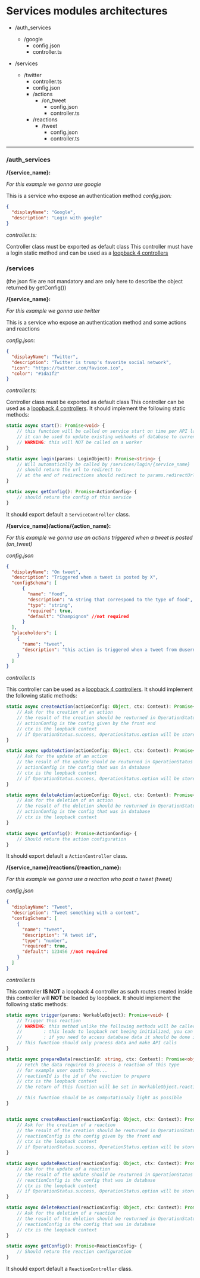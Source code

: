# Services modules architectures

* /auth_services
    * /google
        * config.json
        * controller.ts

* /services
    * /twitter
        * controller.ts
        * config.json
        * /actions
            * /on_tweet
                * config.json
                * controller.ts
        * /reactions
            * /tweet
                * config.json
                * controller.ts
---
                
### /auth_services

**/{service_name}:**

*For this example we gonna use google*

This is a service who expose an authentication method
*config.json:* 

```json
{
  "displayName": "Google",
  "description": "Login with google"
}
```

*controller.ts:*

Controller class must be exported as default class
This controller must have a login static method and can be used as a [loopback 4 controllers](https://loopback.io/doc/en/lb4/Controllers.html)

### /services

(the json file are not mandatory and are only here to describe the object returned by getConfig())

**/{service_name}:**

*For this example we gonna use twitter*

This is a service who expose an authentication method and some actions and reactions

*config.json:*
```json
{
  "displayName": "Twitter",
  "description": "Twitter is trump's favorite social network",
  "icon": "https://twitter.com/favicon.ico",
  "color": "#1da1f2"
}
```

*controller.ts:*

Controller class must be exported as default class
This controller can be used as a [loopback 4 controllers](https://loopback.io/doc/en/lb4/Controllers.html).
It should implement the following static methods:
```typescript
static async start(): Promise<void> {
    // this function will be called on service start on time per API launch
    // it can be used to update existing webhooks of database to current api url for example
    // WARNING: this will NOT be called on a worker
}

static async login(params: LoginObject): Promise<string> {
    // Will automatically be called by /services/login/{service_name}
    // should return the url to redirect to
    // at the end of redirections should redirect to params.redirectUrl with a query param 'code' that can be exchanged
}

static async getConfig(): Promise<ActionConfig> {
    // should return the config of this service
}
```
It should export default a `ServiceController` class.

**/{service_name}/actions/{action_name}:**

*For this example we gonna use an actions triggered when a tweet is posted (on_tweet)*

*config.json*

```json
{
  "displayName": "On tweet",
  "description": "Triggered when a tweet is posted by X",
  "configSchema": [
      {
        "name": "food",
        "description": "A string that correspond to the type of food",
        "type": "string",
        "required": true,
        "default": "Champignon" //not required
      }
  ],
  "placeholders": [
    {
      "name": "tweet",
      "description": "this action is triggered when a tweet from @username is published"
    }
  ]
}
```

*controller.ts*

This controller can be used as a [loopback 4 controllers](https://loopback.io/doc/en/lb4/Controllers.html).
It should implement the following static methods:
```typescript
static async createAction(actionConfig: Object, ctx: Context): Promise<OperationStatus> {
    // Ask for the creation of an action
    // the result of the creation should be reuturned in OperationStatus
    // actionConfig is the config given by the front end
    // ctx is the loopback context
    // if OperationStatus.success, OperationStatus.option will be stored in db
}

static async updateAction(actionConfig: Object, ctx: Context): Promise<OperationStatus> {
    // Ask for the update of an action
    // the result of the update should be reuturned in OperationStatus
    // actionConfig is the config that was in database
    // ctx is the loopback context
    // if OperationStatus.success, OperationStatus.option will be stored in db
}

static async deleteAction(actionConfig: Object, ctx: Context): Promise<OperationStatus> {
    // Ask for the deletion of an action
    // the result of the deletion should be reuturned in OperationStatus
    // actionConfig is the config that was in database
    // ctx is the loopback context
}

static async getConfig(): Promise<ActionConfig> {
    // Should return the action configuration
}
```
It should export default a `ActionController` class.

**/{service_name}/reactions/{reaction_name}:**

*For this example we gonna use a reaction who post a tweet (tweet)*

*config.json*

```json
{
  "displayName": "Tweet",
  "description": "Tweet something with a content",
  "configSchema": [
    {
      "name": "tweet",
      "description": "A tweet id",
      "type": "number",
      "required": true,
      "default": 123456 //not required
    }
  ]
}
```

*controller.ts*

This controller **IS NOT** a loopback 4 controller as such routes created inside this controller will **NOT** be loaded by loopback.
It should implement the following static methods:
```typescript
static async trigger(params: WorkableObject): Promise<void> {
    // Trigger this reaction
    // WARNING: this method unlike the following methods will be called **ONLY** on the worker
    //        : this leads to loopback not beeing initialized, you can't join the database or retrieve the loopback context
    //        : if you need to access database data it should be done in prepareData
    // This function should only process data and make API calls
}

static async prepareData(reactionId: string, ctx: Context): Promise<object> {
    // Fetch the data required to process a reaction of this type
    // for example user oauth token...
    // reactionId is the id of the reaction to prepare
    // ctx is the loopback context
    // the return of this function will be set in WorkableObject.reactionPreparedData and can be accessed in trigger

    // this function should be as computationaly light as possible
}


static async createReaction(reactionConfig: Object, ctx: Context): Promise<CreationStatus> {
    // Ask for the creation of a reaction
    // the result of the creation should be reuturned in OperationStatus
    // reactionConfig is the config given by the front end
    // ctx is the loopback context
    // if OperationStatus.success, OperationStatus.option will be stored in db
}

static async updateReaction(reactionConfig: Object, ctx: Context): Promise<OperationStatus> {
    // Ask for the update of a reaction
    // the result of the update should be reuturned in OperationStatus
    // reactionConfig is the config that was in database
    // ctx is the loopback context
    // if OperationStatus.success, OperationStatus.option will be stored in db
}

static async deleteReaction(reactionConfig: Object, ctx: Context): Promise<OperationStatus> {
    // Ask for the deletion of a reaction
    // the result of the deletion should be reuturned in OperationStatus
    // reactionConfig is the config that was in database
    // ctx is the loopback context
}

static async getConfig(): Promise<ReactionConfig> {
    // Should return the reaction configuration
}
```
It should export default a `ReactionController` class.